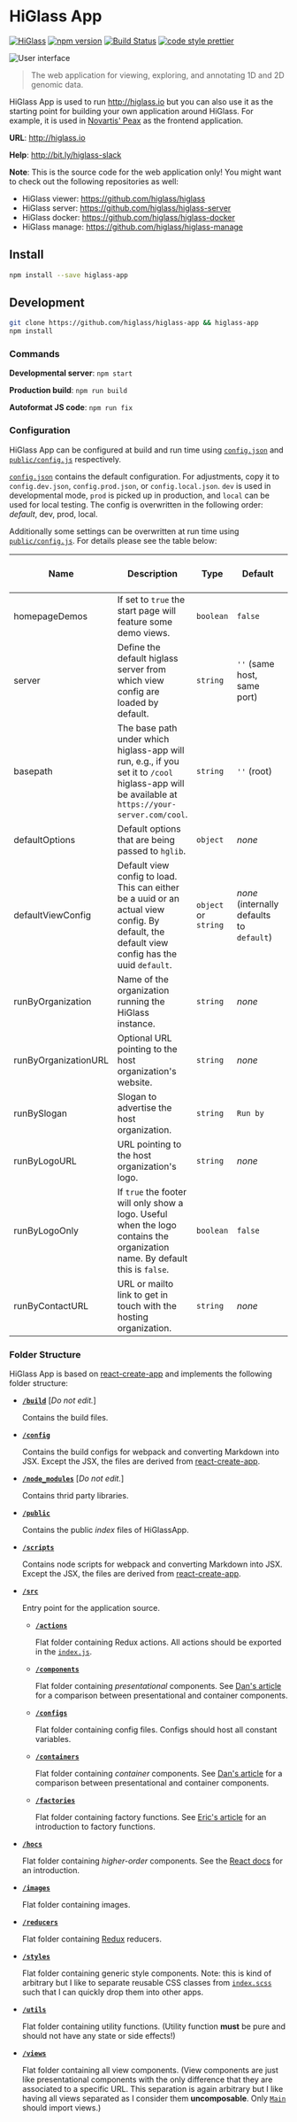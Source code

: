 # HiGlass App

[![HiGlass](https://img.shields.io/badge/higlass-👍-red.svg?colorB=3676b4)](http://higlass.io)
[![npm version](https://img.shields.io/npm/v/higlass-app.svg)](https://www.npmjs.com/package/higlass-app)
[![Build Status](https://travis-ci.org/higlass/higlass-app.svg?branch=master)](https://travis-ci.org/higlass/higlass-app)
[![code style prettier](https://img.shields.io/badge/code_style-prettier-ff69b4.svg)](https://github.com/prettier/prettier)

![User interface](teaser.png)

> The web application for viewing, exploring, and annotating 1D and 2D genomic data.

HiGlass App is used to run http://higlass.io but you can also use it as the starting point for building your own application around HiGlass. For example, it is used in [Novartis' Peax](https://github.com/Novartis/peax) as the frontend application.

**URL**: http://higlass.io

**Help**: http://bit.ly/higlass-slack

**Note**: This is the source code for the web application only! You might want to check out the following repositories as well:

- HiGlass viewer: https://github.com/higlass/higlass
- HiGlass server: https://github.com/higlass/higlass-server
- HiGlass docker: https://github.com/higlass/higlass-docker
- HiGlass manage: https://github.com/higlass/higlass-manage

## Install

```bash
npm install --save higlass-app
```

## Development

```bash
git clone https://github.com/higlass/higlass-app && higlass-app
npm install
```

### Commands

**Developmental server**: `npm start`

**Production build**: `npm run build`

**Autoformat JS code**: `npm run fix`

### Configuration

HiGlass App can be configured at build and run time using [`config.json`](config.json) and [`public/config.js`](public/config.js) respectively.

[`config.json`](config.json) contains the default configuration. For adjustments, copy it to `config.dev.json`, `config.prod.json`, or `config.local.json`. `dev` is used in developmental mode, `prod` is picked up in production, and `local` can be used for local testing. The config is overwritten in the following order: _default_, dev, prod, local.

Additionally some settings can be overwritten at run time using [`public/config.js`](public/config.js). For details please see the table below:

| Name                 | Description                                                                                                                                     | Type                 | Default                                   | config.js name               | Configurable via `config.js` only |
| -------------------- | ----------------------------------------------------------------------------------------------------------------------------------------------- | -------------------- | ----------------------------------------- | ---------------------------- | --------------------------------- |
| homepageDemos        | If set to `true` the start page will feature some demo views.                                                                                   | `boolean`            | `false`                                   | HGAC_HOMEPAGE_DEMOS          | no                                |
| server               | Define the default higlass server from which view config are loaded by default.                                                                 | `string`             | `''` (same host, same port)               | HGAC_SERVER                  | no                                |
| basepath             | The base path under which higlass-app will run, e.g., if you set it to `/cool` higlass-app will be available at `https://your-server.com/cool`. | `string`             | `''` (root)                               | HGAC_BASEPATH                | no                                |
| defaultOptions       | Default options that are being passed to `hglib`.                                                                                               | `object`             | _none_                                    | HGAC_DEFAULT_OPTIONS         | no                                |
| defaultViewConfig    | Default view config to load. This can either be a uuid or an actual view config. By default, the default view config has the uuid `default`.    | `object` or `string` | _none_ (internally defaults to `default`) | HGAC_DEFAULT_VIEW_CONFIG     | no                                |
| runByOrganization    | Name of the organization running the HiGlass instance.                                                                                          | `string`             | _none_                                    | HGAC_RUN_BY_ORGANIZATION     | yes                               |
| runByOrganizationURL | Optional URL pointing to the host organization's website.                                                                                       | `string`             | _none_                                    | HGAC_RUN_BY_ORGANIZATION_URL | yes                               |
| runBySlogan          | Slogan to advertise the host organization.                                                                                                      | `string`             | `Run by`                                  | HGAC_RUN_BY_SLOGAN           | yes                               |
| runByLogoURL         | URL pointing to the host organization's logo.                                                                                                   | `string`             | _none_                                    | HGAC_RUN_BY_LOGO_URL         | yes                               |
| runByLogoOnly        | If `true` the footer will only show a logo. Useful when the logo contains the organization name. By default this is `false`.                    | `boolean`            | `false`                                   | HGAC_RUN_BY_LOGO_ONLY        | yes                               |
| runByContactURL      | URL or mailto link to get in touch with the hosting organization.                                                                               | `string`             | _none_                                    | HGAC_RUN_BY_CONTACT_URL      | yes                               |

### Folder Structure

HiGlass App is based on [react-create-app](https://github.com/facebookincubator/create-react-app) and implements the following folder structure:

- **[`/build`](build)** [_Do not edit._]

  Contains the build files.

- **[`/config`](config)**

  Contains the build configs for webpack and converting Markdown into JSX. Except the JSX, the files are derived from [react-create-app](https://github.com/facebookincubator/create-react-app).

- **[`/node_modules`](node_modules)** [_Do not edit._]

  Contains thrid party libraries.

- **[`/public`](public)**

  Contains the public _index_ files of HiGlassApp.

- **[`/scripts`](scripts)**

  Contains node scripts for webpack and converting Markdown into JSX. Except the JSX, the files are derived from [react-create-app](https://github.com/facebookincubator/create-react-app).

- **[`/src`](src)**

  Entry point for the application source.

  - **[`/actions`](actions)**

    Flat folder containing Redux actions. All actions should be exported in the [`index.js`](src/actions/index.js).

  - **[`/components`](components)**

    Flat folder containing _presentational_ components. See [Dan's article](https://medium.com/@dan_abramov/smart-and-dumb-components-7ca2f9a7c7d0) for a comparison between presentational and container components.

  - **[`/configs`](configs)**

    Flat folder containing config files. Configs should host all constant variables.

  - **[`/containers`](containers)**

    Flat folder containing _container_ components. See [Dan's article](https://medium.com/@dan_abramov/smart-and-dumb-components-7ca2f9a7c7d0) for a comparison between presentational and container components.

  - **[`/factories`](factories)**

    Flat folder containing factory functions. See [Eric's article](https://medium.com/javascript-scene/javascript-factory-functions-with-es6-4d224591a8b1) for an introduction to factory functions.

* **[`/hocs`](hocs)**

  Flat folder containing _higher-order_ components. See the [React docs](https://reactjs.org/docs/higher-order-components.html) for an introduction.

* **[`/images`](images)**

  Flat folder containing images.

* **[`/reducers`](reducers)**

  Flat folder containing [Redux](https://github.com/reduxjs/redux) reducers.

* **[`/styles`](styles)**

  Flat folder containing generic style components. Note: this is kind of arbitrary but I like to separate reusable CSS classes from [`index.scss`](src/index.scss) such that I can quickly drop them into other apps.

* **[`/utils`](utils)**

  Flat folder containing utility functions. (Utility function **must** be pure and should not have any state or side effects!)

* **[`/views`](views)**

  Flat folder containing all view components. (View components are just like presentational components with the only difference that they are associated to a specific URL. This separation is again arbitrary but I like having all views separated as I consider them **uncomposable**. Only [`Main`](src/components/Main.js) should import views.)
